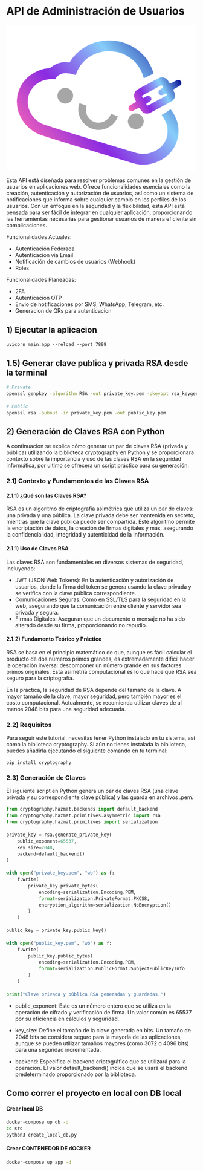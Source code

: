 # API de Administración de Usuarios

![Accounts](assets/accounts-icon.png)

Esta API está diseñada para resolver problemas comunes en la gestión de usuarios en aplicaciones web. Ofrece funcionalidades esenciales como la creación, autenticación y autorización de usuarios, así como un sistema de notificaciones que informa sobre cualquier cambio en los perfiles de los usuarios. Con un enfoque en la seguridad y la flexibilidad, esta API está pensada para ser fácil de integrar en cualquier aplicación, proporcionando las herramientas necesarias para gestionar usuarios de manera eficiente sin complicaciones.

Funcionalidades Actuales:

* Autenticación Federada
* Autenticación via Email
* Notificación de cambios de usuarios (Webhook)
* Roles 

Funcionalidades Planeadas:
* 2FA
* Autenticacion OTP
* Envio de notificaciones por SMS, WhatsApp, Telegram, etc.
* Generacion de QRs para autenticacion

## 1) Ejecutar la aplicacion

```shell
uvicorn main:app --reload --port 7899
```
## 1.5) Generar clave publica y privada RSA desde la terminal
```bash
# Private
openssl genpkey -algorithm RSA -out private_key.pem -pkeyopt rsa_keygen_bits:2048

# Public
openssl rsa -pubout -in private_key.pem -out public_key.pem
```

## 2) Generación de Claves RSA con Python

A continuacion se explica cómo generar un par de claves RSA (privada y pública) utilizando la biblioteca cryptography en Python y se proporcionara contexto sobre la importancia y uso de las claves RSA en la seguridad informática, por ultimo se ofrecera un script práctico para su generación.


### 2.1) Contexto y Fundamentos de las Claves RSA

#### 2.1.1) ¿Qué son las Claves RSA?
RSA es un algoritmo de criptografía asimétrica que utiliza un par de claves: una privada y una pública. La clave privada debe ser mantenida en secreto, mientras que la clave pública puede ser compartida. Este algoritmo permite la encriptación de datos, la creación de firmas digitales y más, asegurando la confidencialidad, integridad y autenticidad de la información.


#### 2.1.1) Uso de Claves RSA
Las claves RSA son fundamentales en diversos sistemas de seguridad, incluyendo:

* JWT (JSON Web Tokens): En la autenticación y autorización de usuarios, donde la firma del token se genera usando la clave privada y se verifica con la clave pública correspondiente.
* Comunicaciones Seguras: Como en SSL/TLS para la seguridad en la web, asegurando que la comunicación entre cliente y servidor sea privada y segura.
* Firmas Digitales: Aseguran que un documento o mensaje no ha sido alterado desde su firma, proporcionando no repudio.

#### 2.1.2) Fundamento Teórico y Práctico
RSA se basa en el principio matemático de que, aunque es fácil calcular el producto de dos números primos grandes, es extremadamente difícil hacer la operación inversa: descomponer un número grande en sus factores primos originales. Esta asimetría computacional es lo que hace que RSA sea seguro para la criptografía.

En la práctica, la seguridad de RSA depende del tamaño de la clave. A mayor tamaño de la clave, mayor seguridad, pero también mayor es el costo computacional. Actualmente, se recomienda utilizar claves de al menos 2048 bits para una seguridad adecuada.


### 2.2) Requisitos
Para seguir este tutorial, necesitas tener Python instalado en tu sistema, así como la biblioteca cryptography. Si aún no tienes instalada la biblioteca, puedes añadirla ejecutando el siguiente comando en tu terminal:

```shell
pip install cryptography
```

### 2.3) Generación de Claves

El siguiente script en Python genera un par de claves RSA (una clave privada y su correspondiente clave pública) y las guarda en archivos .pem.

```python
from cryptography.hazmat.backends import default_backend
from cryptography.hazmat.primitives.asymmetric import rsa
from cryptography.hazmat.primitives import serialization

private_key = rsa.generate_private_key(
    public_exponent=65537,
    key_size=2048,
    backend=default_backend()
)

with open("private_key.pem", "wb") as f:
    f.write(
        private_key.private_bytes(
            encoding=serialization.Encoding.PEM,
            format=serialization.PrivateFormat.PKCS8,
            encryption_algorithm=serialization.NoEncryption()
        )
    )

public_key = private_key.public_key()

with open("public_key.pem", "wb") as f:
    f.write(
        public_key.public_bytes(
            encoding=serialization.Encoding.PEM,
            format=serialization.PublicFormat.SubjectPublicKeyInfo
        )
    )

print("Clave privada y pública RSA generadas y guardadas.")
```

* public_exponent: Este es un número entero que se utiliza en la operación de cifrado y verificación de firma. Un valor común es 65537 por su eficiencia en cálculos y seguridad.

* key_size: Define el tamaño de la clave generada en bits. Un tamaño de 2048 bits se considera seguro para la mayoría de las aplicaciones, aunque se pueden utilizar tamaños mayores (como 3072 o 4096 bits) para una seguridad incrementada.

* backend: Especifica el backend criptográfico que se utilizará para la operación. El valor default_backend() indica que se usará el backend predeterminado proporcionado por la biblioteca.


## Como correr el proyecto en local con DB local

#### Crear local DB
```bash
docker-compose up db -d
cd src
python3 create_local_db.py
```

#### Crear CONTENEDOR DE dOCKER
```bash
docker-compose up app -d
```
